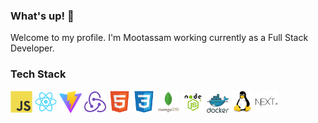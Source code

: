 <!-- BLOG-POST-LIST:START -->
### What's up! 👋

Welcome to my profile. I'm Mootassam working currently as a Full Stack Developer.

<!-- BLOG-POST-LIST:START -->
<!-- BLOG-POST-LIST:START -->

### Tech Stack

<img src="javascript-original.svg" width="7%" height="7%"> <img src="react-original.svg" width="7%" height="7%">  <img src="vite.png" width="7%" height="7%">  <img src="redux-original.svg" width="7%" height="7%">     <img src="html5-original.svg" width="7%" height="7%">  <img src="css3-original.svg" width="7%" height="7%">    <img src="mongodb.svg" width="7%" height="7%"> <img src="node-js.png" width="7%" height="7%">  <img src="docker.svg" width="7%" height="7%">
 <img src="linux-1174928.svg" width="7%" height="7%">  <img src="nextjs.svg" width="7%" height="7%">



<!-- BLOG-POST-LIST:START -->
  
   

   
   
  
 
 
 
